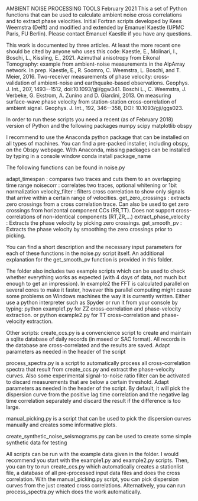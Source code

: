 AMBIENT NOISE PROCESSING TOOLS
February 2021
This a set of Python functions that can be used to calculate ambient noise cross correlations and to extract phase velocities. Initial Fortran scripts developed by Kees Weemstra (Delft) and modified and extended by Emanuel Kaestle (UPMC Paris, FU Berlin).
Please contact Emanuel Kaestle if you have any questions.

This work is documented by three articles. At least the more recent one should be cited by anyone who uses this code:
Kaestle, E., Molinari, I., Boschi, L., Kissling, E., 2021. Azimuthal anisotropy from Eikonal Tomography: example from ambient-noise measurements in the AlpArray network. In prep.
Kaestle, E., R. Soomro, C. Weemstra, L. Boschi, and T. Meier, 2016. Two-receiver measurements of phase velocity: cross-validation of ambient-noise and earthquake-based observations. Geophys. J. Int., 207, 1493--1512, doi:10.1093/gji/ggw341. 
Boschi L., C. Weemstra, J. Verbeke, G. Ekstrom, A. Zunino and D. Giardini, 2013. On measuring surface-wave phase velocity from station-station cross-correlation of ambient signal. Geophys. J. Int., 192, 346--358, DOI: 10.1093/gji/ggs023. 

In order to run these scripts you need a recent (as of February 2018) version of Python and the following packages
numpy
scipy
matplotlib
obspy

I recommend to use the Anaconda python package that can be installed on all types of machines.
You can find a pre-packed installer, including obspy, on the Obspy webpage. With Anaconda, missing
packages can be installed by typing in a console window
conda install package_name

The following functions can be found in noise.py

adapt_timespan : compares two traces and cuts them to an overlapping time range
noisecorr : correlates two traces, optional whitening or 1bit normalization
velocity_filter : filters cross correlation to show only signals that arrive within a certain
range of velocities.
get_zero_crossings : extracts zero crossings from a cross correlation trace. Can also be used
to get zero crossings from horizontal component CCs (RR,TT). Does not support cross-correlations
of non-identical components (RT,ZR,...)
extract_phase_velocity : Extracts the phase velocity by picking zero crossings.
get_smooth_pv : Extracts the phase velocity by smoothing the zero crossings prior to picking.

You can find a short description and the necessary input parameters for each of these functions in the noise.py script itself. An additional explanation for the get_smooth_pv function is provided in this folder.

The folder also includes two example scripts which can be used to check whether everything works as expected (with 4 days of data, not much but enough to get an impression).
In example2 the FFT is calculated parallel on several cores to make it faster, however this parallel computing might cause some problems on Windows machines the way it is currently written.
Either use a python interpreter such as Spyder or run it from your console by typing:
python example1.py
for ZZ cross-correlation and phase-velocity extraction.
or
python example2.py
for TT cross-correlation and phase-velocity extraction.

Other scripts:
create_ccs.py is a convencience script to create and maintain a sqlite database of daily records (in mseed or SAC format). All records in the database are cross-correlated and the results are saved. Adapt parameters as needed in the header of the script

process_spectra.py is a script to automatically process all cross-correlation spectra that result from create_ccs.py and extract the phase-velocity curves. Also some experimental signal-to-noise ratio filter can be activated to discard measurements that are below a certain threshold. Adapt parameters as needed in the header of the script. By default, it will pick the dispersion curve from the positive lag time correlation and the negative lag time correlation separately and discard the result if the difference is too large.

manual_picking.py is a script that can be used to pick the dispersion curves manually and creates some informative plots.

create_synthetic_noise_seismograms.py can be used to create some simple synthetic data for testing

All scripts can be run with the example data given in the folder. I would recommend you start with the example1.py and example2.py scripts. Then, you can try to run create_ccs.py which automatically creates a stationlist file, a database of all pre-processed input data files and does the cross correlation. With the manual_picking.py script, you can pick dispersion curves from the just created cross correlations. Alternatively, you can run process_spectra.py which does the work automatically.




